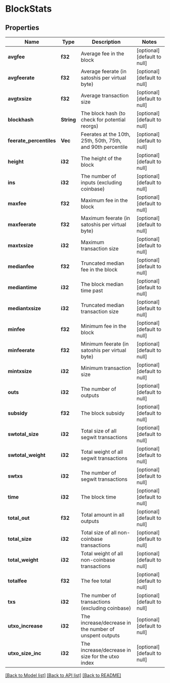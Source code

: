 # BlockStats

## Properties
Name | Type | Description | Notes
------------ | ------------- | ------------- | -------------
**avgfee** | **f32** | Average fee in the block | [optional] [default to null]
**avgfeerate** | **f32** | Average feerate (in satoshis per virtual byte) | [optional] [default to null]
**avgtxsize** | **f32** | Average transaction size | [optional] [default to null]
**blockhash** | **String** | The block hash (to check for potential reorgs) | [optional] [default to null]
**feerate_percentiles** | **Vec<f32>** | Feerates at the 10th, 25th, 50th, 75th, and 90th percentile | [optional] [default to null]
**height** | **i32** | The height of the block | [optional] [default to null]
**ins** | **i32** | The number of inputs (excluding coinbase) | [optional] [default to null]
**maxfee** | **f32** | Maximum fee in the block | [optional] [default to null]
**maxfeerate** | **f32** | Maximum feerate (in satoshis per virtual byte) | [optional] [default to null]
**maxtxsize** | **i32** | Maximum transaction size | [optional] [default to null]
**medianfee** | **f32** | Truncated median fee in the block | [optional] [default to null]
**mediantime** | **i32** | The block median time past | [optional] [default to null]
**mediantxsize** | **i32** | Truncated median transaction size | [optional] [default to null]
**minfee** | **f32** | Minimum fee in the block | [optional] [default to null]
**minfeerate** | **f32** | Minimum feerate (in satoshis per virtual byte) | [optional] [default to null]
**mintxsize** | **i32** | Minimum transaction size | [optional] [default to null]
**outs** | **i32** | The number of outputs | [optional] [default to null]
**subsidy** | **f32** | The block subsidy | [optional] [default to null]
**swtotal_size** | **i32** | Total size of all segwit transactions | [optional] [default to null]
**swtotal_weight** | **i32** | Total weight of all segwit transactions | [optional] [default to null]
**swtxs** | **i32** | The number of segwit transactions | [optional] [default to null]
**time** | **i32** | The block time | [optional] [default to null]
**total_out** | **f32** | Total amount in all outputs | [optional] [default to null]
**total_size** | **i32** | Total size of all non-coinbase transactions | [optional] [default to null]
**total_weight** | **i32** | Total weight of all non-coinbase transactions | [optional] [default to null]
**totalfee** | **f32** | The fee total | [optional] [default to null]
**txs** | **i32** | The number of transactions (excluding coinbase) | [optional] [default to null]
**utxo_increase** | **i32** | The increase/decrease in the number of unspent outputs | [optional] [default to null]
**utxo_size_inc** | **i32** | The increase/decrease in size for the utxo index | [optional] [default to null]

[[Back to Model list]](../README.md#documentation-for-models) [[Back to API list]](../README.md#documentation-for-api-endpoints) [[Back to README]](../README.md)


